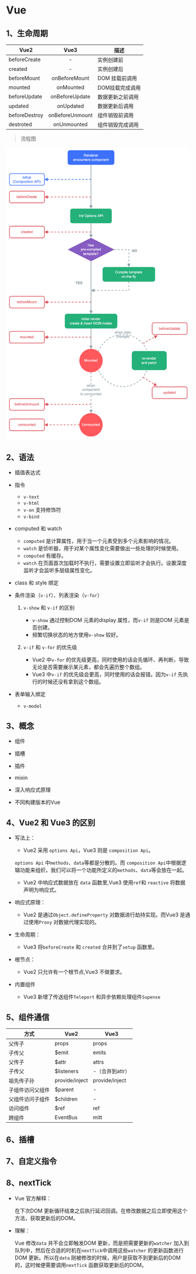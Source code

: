# Vue 

## 1、生命周期

| Vue2 | Vue3 | 描述 |
| --- | :---: | --- |
| beforeCreate | - |  实例创建前 |
| created | - | 实例创建后 |
| beforeMount | onBeforeMount | DOM  挂载前调用 |
| mounted | onMounted | DOM挂载完成调用 |
| beforeUpdate | onBeforeUpdate | 数据更新之前调用 |
| updated | onUpdated | 数据更新后调用 |
| beforeDestroy | onBeforeUnmount | 组件销毁前调用 |
| destroted | onUnmounted | 组件销毁完成调用 |

> 流程图
    
![](../imgs/vue/lifecycle.png)

## 2、语法

+ 插值表达式

+ 指令

    + `v-text`
    + `v-html`
    + `v-on` 支持修饰符
    + `v-bind`
    
+ computed 和 watch
    
    + `computed` 是计算属性，用于当一个元素受到多个元素影响的情况。
    + `watch` 是侦听器，用于对某个属性变化需要做出一些处理的时候使用。
    + `computed` 有缓存。
    + `watch` 在页面首次加载时不执行，需要设置立即监听才会执行。设置深度监听才会监听多层级属性变化。

+ class 和 style 绑定

+ 条件渲染（`v-if`）、列表渲染（`v-for`）  

    1. `v-show` 和 `v-if` 的区别

        + `v-show` 通过控制DOM 元素的display 属性，而`v-if` 则是DOM 元素是否创建。
        + 频繁切换状态的地方使用`v-show` 较好。
    2. `v-if` 和 `v-for` 的优先级

        + Vue2 中`v-for` 的优先级更高，同时使用的话会先循环、再判断，导致无论是否需要展示某元素，都会先遍历整个数组。
        + Vue3 中`v-if` 的优先级会更高，同时使用的话会报错。因为`v-if` 先执行的时候还没有拿到这个数组。

+ 表单输入绑定

    + `v-model`

## 3、概念

+ 组件

+ 插槽

+ 插件

+ mixin

+ 深入响应式原理

+ 不同构建版本的Vue

## 4、Vue2 和 Vue3 的区别

+ 写法上：

    + Vue2 采用 `options Api`，Vue3 则是 `composition Api`。

    `options Api` 中`methods`、`data`等都是分散的。而 `composition Api`中根据逻辑功能来组织，我们可以将一个功能所定义的`methods`、`data`等会放在一起。

    + Vue2 中响应式数据放在 `data` 函数里,Vue3 使用`ref`和 `reactive` 将数据声明为响应式。

+ 响应式原理：

    + Vue2 是通过`Object.defineProperty` 对数据进行劫持实现。而Vue3 是通过使用`Proxy` 对数据代理实现的。

+ 生命周期：

    + Vue3 将`beforeCreate` 和 `created` 合并到了`setup` 函数里。

+ 根节点：

    + Vue2 只允许有一个根节点,Vue3 不做要求。

+ 内置组件

    + Vue3 新增了传送组件`Teleport` 和异步依赖处理组件`Supense`


## 5、组件通信

| 方式 | Vue2 | Vue3 |
| --- | --- | --- |
| 父传子 | props | props |
| 子传父 | $emit | emits |
| 父传子 | $attr | attrs |
| 子传父 | $listeners | -（合并到attr） |
| 祖先传子孙 | provide/inject | provide/inject |
| 子组件访问父组件 | $parent | - |
| 父组件访问子组件 | $children | - |
| 访问组件 | $ref | ref |
| 跨组件 | EventBus | mitt |

## 6、插槽

## 7、自定义指令

## 8、nextTick

+ Vue 官方解释：

    在下次DOM 更新循环结束之后执行延迟回调。在修改数据之后立即使用这个方法，获取更新后的DOM。

+ 理解：

    Vue 修改`data` 并不会立即触发DOM 更新，而是把需要更新的`watcher` 加入到队列中，然后在合适的时机在`nextTick`中调用这些`watcher` 的更新函数进行DOM 更新。所以在`data` 刚被修改的时候，用户是获取不到更新后的DOM 的，这时候便需要调用`nextTick` 函数获取更新后的DOM。